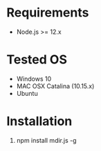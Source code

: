 # Requirements

 - Node.js >= 12.x

# Tested OS

 - Windows 10
 - MAC OSX Catalina (10.15.x)
 - Ubuntu 

# Installation

 1. npm install mdir.js -g



